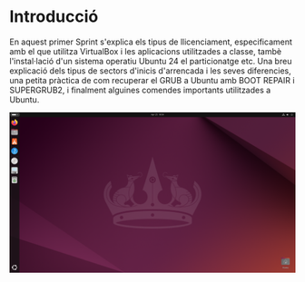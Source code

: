 
# Introducció 

En aquest primer Sprint s'explica els tipus de llicenciament, especificament amb el que utilitza VirtualBox i les aplicacions utilitzades a classe, tambè l'instal·lació d'un sistema operatiu Ubuntu 24 el particionatge etc. Una breu explicació dels tipus de sectors d'inicis d'arrencada i les seves diferencies, una petita pràctica de com recuperar el GRUB a Ubuntu amb BOOT REPAIR i  SUPERGRUB2, i finalment alguines comendes importants utilitzades a Ubuntu.

![a](/img/Ubuntu.png)
